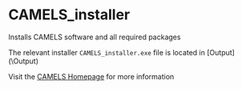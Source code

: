 # CAMELS_installer
Installs CAMELS software and all required packages

The relevant installer `CAMELS_installer.exe` file is located in [Output](\Output\)

Visit the [CAMELS Homepage](https://fau-lap.github.io/CAMELS/) for more information

